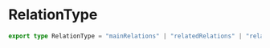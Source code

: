 # RelationType

```ts
export type RelationType = "mainRelations" | "relatedRelations" | "relations";
```
